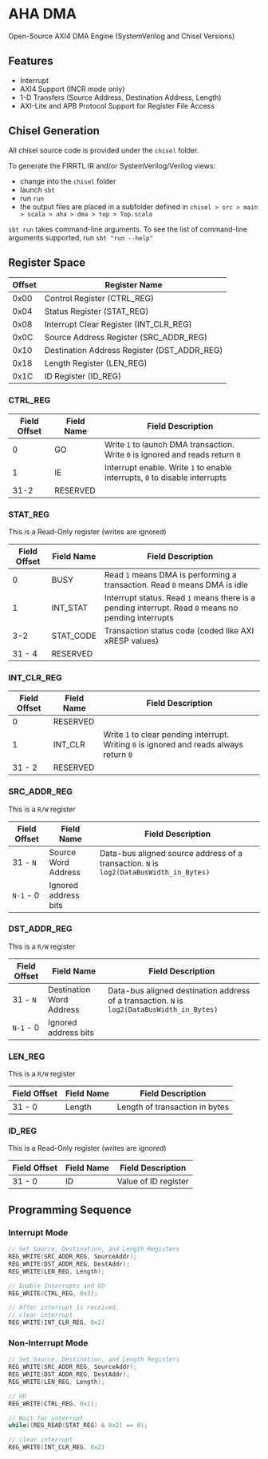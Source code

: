 # AHA DMA

Open-Source AXI4 DMA Engine (SystemVerilog and Chisel Versions)

## Features
 - Interrupt
 - AXI4 Support (INCR mode only)
 - 1-D Transfers (Source Address, Destination Address, Length)
 - AXI-Lite and APB Protocol Support for Register File Access

## Chisel Generation

All chisel source code is provided under the `chisel` folder.

To generate the FIRRTL IR and/or SystemVerilog/Verilog views:
- change into the `chisel` folder
- launch `sbt`
- run `run`
- the output files are placed in a subfolder defined in `chisel > src > main > scala > aha > dma > top > Top.scala`

`sbt run` takes command-line arguments. To see the list of command-line arguments supported,
run `sbt "run --help"`

## Register Space

| Offset | Register Name |
|--------|---------------|
| 0x00      | Control Register (CTRL_REG) |
| 0x04      | Status Register (STAT_REG) |
| 0x08      | Interrupt Clear Register (INT_CLR_REG) |
| 0x0C      | Source Address Register (SRC_ADDR_REG) |
| 0x10      | Destination Address Register (DST_ADDR_REG) |
| 0x18      | Length Register (LEN_REG) |
| 0x1C      | ID Register   (ID_REG)    |

### CTRL_REG

| Field Offset | Field Name | Field Description |
|--------------|------------|-------------------|
| 0 | GO | Write `1` to launch DMA transaction. Write `0` is ignored and reads return `0` |
| 1 | IE | Interrupt enable. Write `1` to enable interrupts, `0` to disable interrupts |
| 31-2 | RESERVED | |

### STAT_REG

This is a Read-Only register (writes are ignored)

| Field Offset | Field Name | Field Description |
|--------------|------------|-------------------|
| 0 | BUSY | Read `1` means DMA is performing a transaction. Read `0` means DMA is idle |
| 1 | INT_STAT | Interrupt status. Read `1` means there is a pending interrupt. Read `0` means no pending interrupts |
| 3-2 | STAT_CODE | Transaction status code (coded like AXI xRESP values) |
| 31 - 4| RESERVED |

### INT_CLR_REG

| Field Offset | Field Name | Field Description |
|--------------|------------|-------------------|
| 0 | RESERVED | |
| 1 | INT_CLR | Write `1` to clear pending interrupt. Writing `0` is ignored and reads always return `0` |
| 31 - 2| RESERVED |


### SRC_ADDR_REG

This is a `R/W` register

| Field Offset | Field Name | Field Description |
|--------------|------------|-------------------|
| 31 - `N` | Source Word Address | Data-bus aligned source address of a transaction. `N` is `log2(DataBusWidth_in_Bytes)` |
| `N-1` - 0 | Ignored address bits | |

### DST_ADDR_REG

This is a `R/W` register

| Field Offset | Field Name | Field Description |
|--------------|------------|-------------------|
| 31 - `N` | Destination Word Address | Data-bus aligned destination address of a transaction. `N` is `log2(DataBusWidth_in_Bytes)` |
| `N-1` - 0 | Ignored address bits | |

### LEN_REG

This is a `R/W` register

| Field Offset | Field Name | Field Description |
|--------------|------------|-------------------|
| 31 - 0 | Length | Length of transaction in bytes |

### ID_REG

This is a Read-Only register (writes are ignored)

| Field Offset | Field Name | Field Description |
|--------------|------------|-------------------|
| 31 - 0 | ID | Value of ID register |


## Programming Sequence

### Interrupt Mode

```c++
// Set Source, Destination, and Length Registers
REG_WRITE(SRC_ADDR_REG, SourceAddr);
REG_WRITE(DST_ADDR_REG, DestAddr);
REG_WRITE(LEN_REG, Length);

// Enable Interrupts and GO
REG_WRITE(CTRL_REG, 0x3);

// After interrupt is received,
// clear interrupt
REG_WRITE(INT_CLR_REG, 0x2)
```

### Non-Interrupt Mode

```c++
// Set Source, Destination, and Length Registers
REG_WRITE(SRC_ADDR_REG, SourceAddr);
REG_WRITE(DST_ADDR_REG, DestAddr);
REG_WRITE(LEN_REG, Length);

// GO
REG_WRITE(CTRL_REG, 0x1);

// Wait for interrupt
while((REG_READ(STAT_REG) & 0x2) == 0);

// clear interrupt
REG_WRITE(INT_CLR_REG, 0x2)
```
